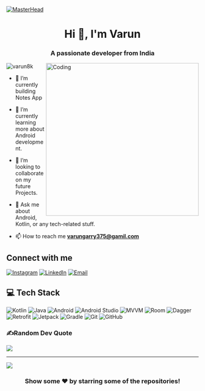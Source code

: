 [![MasterHead](https://mir-s3-cdn-cf.behance.net/project_modules/max_1200/54b6c068097599.5b50bca476b9b.gif)](https://varun8k.io)

<h1 align="center">Hi 👋, I'm Varun</h1>
<h3 align="center">A passionate developer from India</h3>
<img align="right" alt="Coding" width="400" src="https://c.tenor.com/2uyENRmiUt0AAAAC/coding.gif">
<p align="left"> <img src="https://komarev.com/ghpvc/?username=varun8k&label=Profile%20views&color=0e75b6&style=flat"
        alt="varun8k" /> </p>

- 🔭 I’m currently building Notes App
  
- 🌱 I’m currently learning more about Android development.
  
- 👯 I’m looking to collaborate on my future Projects.
  
- 💬 Ask me about Android, Kotlin, or any tech-related stuff.

- 📫 How to reach me **varungarry375@gamil.com**




## Connect with me

[![Instagram](https://img.shields.io/badge/Instagram-E4405F?style=for-the-badge&logo=instagram&logoColor=white)](https://www.instagram.com/varun_78/) [![LinkedIn](https://img.shields.io/badge/LinkedIn-0077B5?style=for-the-badge&logo=linkedin&logoColor=white)](https://www.linkedin.com/in/varun-garry-a67958289/) [![Email](https://img.shields.io/badge/Email-YourEmail?style=for-the-badge&logo=gmail&logoColor=white)](mailto:varungarry375@gmail.com)



## 💻 Tech Stack

![Kotlin](https://img.shields.io/badge/kotlin-%230095D5.svg?style=for-the-badge&logo=kotlin&logoColor=white)   ![Java](https://img.shields.io/badge/java-%23ED8B00.svg?style=for-the-badge&logo=java&logoColor=white) ![Android](https://img.shields.io/badge/Android-%3DDC84.svg?style=for-the-badge&logo=android&logoColor=white) ![Android Studio](https://img.shields.io/badge/Android%20Studio-%23000000.svg?style=for-the-badge&logo=android-studio&logoColor=white) ![MVVM](https://img.shields.io/badge/MVVM-%2300629E.svg?style=for-the-badge&logo=android&logoColor=white) ![Room](https://img.shields.io/badge/Room-424242?style=for-the-badge&logo=android&logoColor=white) ![Dagger](https://img.shields.io/badge/Dagger-FF0000?style=for-the-badge&logo=dagger&logoColor=white) ![Retrofit](https://img.shields.io/badge/Retrofit-%23000000.svg?style=for-the-badge&logo=Retrofit&logoColor=white)  ![Jetpack](https://img.shields.io/badge/Jetpack-%23000000.svg?style=for-the-badge&logo=android&logoColor=white) ![Gradle](https://img.shields.io/badge/Gradle-02303A.svg?style=for-the-badge&logo=Gradle&logoColor=white)  ![Git](https://img.shields.io/badge/git-%23F05033.svg?style=for-the-badge&logo=git&logoColor=white) ![GitHub](https://img.shields.io/badge/GitHub-%23121011.svg?style=for-the-badge&logo=github&logoColor=white)

### ✍️Random Dev Quote
![](https://quotes-github-readme.vercel.app/api?type=horizontal&theme=vue)

---
[![](https://visitcount.itsvg.in/api?id=varun8k&icon=0&color=1)](https://visitcount.itsvg.in)
<div align="center">

### Show some ❤️ by starring some of the repositories!
